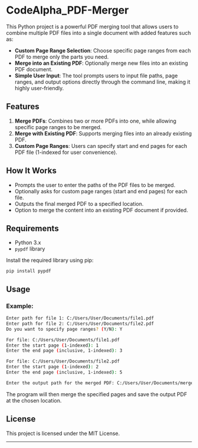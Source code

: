 # CodeAlpha_PDF-Merger
This Python project is a powerful PDF merging tool that allows users to combine multiple PDF files into a single document with added features such as:

- **Custom Page Range Selection**: Choose specific page ranges from each PDF to merge only the parts you need.
- **Merge into an Existing PDF**: Optionally merge new files into an existing PDF document.
- **Simple User Input**: The tool prompts users to input file paths, page ranges, and output options directly through the command line, making it highly user-friendly.

## Features
1. **Merge PDFs**: Combines two or more PDFs into one, while allowing specific page ranges to be merged.
2. **Merge with Existing PDF**: Supports merging files into an already existing PDF.
3. **Custom Page Ranges**: Users can specify start and end pages for each PDF file (1-indexed for user convenience).

## How It Works
- Prompts the user to enter the paths of the PDF files to be merged.
- Optionally asks for custom page ranges (start and end pages) for each file.
- Outputs the final merged PDF to a specified location.
- Option to merge the content into an existing PDF document if provided.

## Requirements
- Python 3.x
- `pypdf` library

Install the required library using pip:
```
pip install pypdf
```

## Usage

### Example:
```bash
Enter path for file 1: C:/Users/User/Documents/file1.pdf
Enter path for file 2: C:/Users/User/Documents/file2.pdf
Do you want to specify page ranges? (Y/N): Y

For file: C:/Users/User/Documents/file1.pdf
Enter the start page (1-indexed): 1
Enter the end page (inclusive, 1-indexed): 3

For file: C:/Users/User/Documents/file2.pdf
Enter the start page (1-indexed): 2
Enter the end page (inclusive, 1-indexed): 5

Enter the output path for the merged PDF: C:/Users/User/Documents/merged_output.pdf
```

The program will then merge the specified pages and save the output PDF at the chosen location.

## License
This project is licensed under the MIT License.

---

